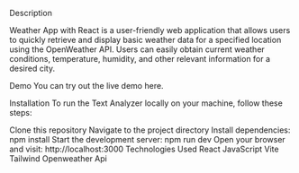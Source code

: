 Description

Weather App with React is a user-friendly web application that allows users to quickly retrieve and display basic weather data for a specified location using the OpenWeather API. Users can easily obtain current weather conditions, temperature, humidity, and other relevant information for a desired city.

Demo
You can try out the live demo here.

Installation
To run the Text Analyzer locally on your machine, follow these steps:

Clone this repository
Navigate to the project directory
Install dependencies: npm install
Start the development server: npm run dev
Open your browser and visit: http://localhost:3000
Technologies Used
React
JavaScript
Vite
Tailwind
Openweather Api
